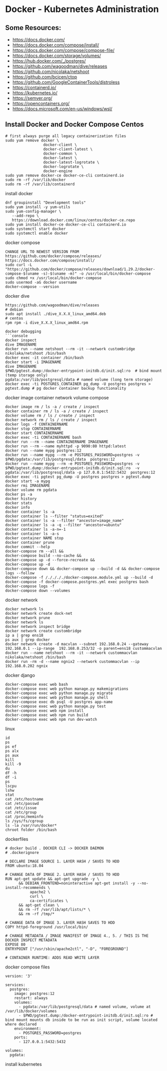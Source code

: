 # Docker - Kubernetes Administration

## Some Resources:
- https://docs.docker.com/
- https://docs.docker.com/compose/install/
- https://docs.docker.com/compose/compose-file/
- https://docs.docker.com/storage/volumes/
- https://hub.docker.com/_/postgres/
- https://github.com/wagoodman/dive/releases
- https://github.com/nicolaka/netshoot
- https://github.com/bcicen/ctop
- https://github.com/GoogleContainerTools/distroless
- https://containerd.io/
- https://kubernetes.io/
- https://semver.org/
- https://opencontainers.org/
- https://docs.microsoft.com/en-us/windows/wsl/

## Install Docker and Docker Compose Centos

```console
# first always purge all legacy containerization files
sudo yum remove docker \
                 docker-client \
                 docker-client-latest \
                 docker-common \
                 docker-latest \
                 docker-latest-logrotate \
                 docker-logrotate \
                 docker-engine
sudo yum remove docker-ce docker-ce-cli containerd.io
sudo rm -rf /var/lib/docker
sudo rm -rf /var/lib/containerd
```
install docker
```console
dnf groupinstall "Development tools"
sudo yum install -y yum-utils
sudo yum-config-manager \
   --add-repo \
   https://download.docker.com/linux/centos/docker-ce.repo
sudo yum install docker-ce docker-ce-cli containerd.io
sudo systemctl start docker
sudo systemctl enable docker
```
docker compose
```console
CHANGE URL TO NEWEST VERSION FROM
https://github.com/docker/compose/releases/
https://docs.docker.com/compose/install/
sudo curl -L "https://github.com/docker/compose/releases/download/1.29.2/docker-compose-$(uname -s)-$(uname -m)" -o /usr/local/bin/docker-compose
sudo chmod +x /usr/local/bin/docker-compose
sudo usermod -aG docker username
docker–compose --version
```
docker dive
```console
https://github.com/wagoodman/dive/releases
# debian
sudo apt install ./dive_X.X.X_linux_amd64.deb
# centos
rpm rpm -i dive_X.X.X_linux_amd64.rpm
```
```
docker debugging
```console
docker inspect
dive IMAGENAME
docker run --name netshoot --rm -it --network custombridge nikolaka/netshoot /bin/bash
docker exec -it container /bin/bash
docker start -i IMAGENAME
dive IMAGENAME
$PWD/pgtest.dump:/docker-entrypoint-initdb.d/init.sql:ro  # bind mount (temp storage only)
pgdata:/var/lib/postgresql/data # named volume (long term storage)
docker exec -ti POSTGRES_CONTAINER pg_dump -U postgres postgres > pgtest.dump # pg docker container backup functionality
```
docker image container network volume compose
```console
docker image rm / ls -a / create / inspect
docker container rm / ls -a / create / inspect
docker volume rm / ls / create / inspect
docker network rm / ls / create / inspect
docker logs -f CONTAINERNAME
docker stop CONTAINERNAME
docker start CONTAINERNAME
docker exec -ti CONTAINERNAME bash
docker run --rm --name CONTAINERNAME IMAGENAME
docker run --rm --name myhttpd -p 9090:80 httpd:latest
docker run --name mypg postgres:12
docker run --name mypg --rm -e POSTGRES_PASSWORD=postgres -v $PWD/pgdata:/var/lib/postgresql/data  postgres:12
docker run --name mypg --rm -e POSTGRES_PASSWORD=postgres -v $PWD/pgtest.dump:/docker-entrypoint-initdb.d/init.sql:ro  -v pgdata:/var/lib/postgresql/data -p 127.0.0.1:5432:5432  postgres:12
docker exec -ti pgtest pg_dump -U postgres postgres > pgtest.dump
docker start -a mypg
docker rmi IMAGENAME
docker volume rm pgdata
docker ps -a
docker history
docker stats
docker info
docker container ls -a
docker container ls --filter "status=exited"
docker container ls -a --filter "ancestor=image_name"
docker container ls -a -q --filter "ancestor=ubuntu"
docker container ls -a-n=-1
docker container ls -a-s
docker container NAME stop
docker container prune
docker commit --help
docker-compose rm --all &&
docker-compose build --no-cache &&
docker-compose up -d --force-recreate &&
docker-compose up -d
docker-compose down && docker-compose up --build -d && docker-compose logs --follow
docker-compose -f /././././docker-compose.module.yml up --build -d
docker-compose -f docker-compose.postgres.yml exec postgres bash
docker-compose logs -f
docker-compose down --volumes
```
docker network
```console
docker network ls
docker network create dock-net
docker network prune
docker network ls
docker network inspect bridge
docker network create custombridge
ip a | grep ens18
ps aux | grep docker
docker network create -d macvlan --subnet 192.168.0.24 --gateway 192.168.0.1 --ip-range  192.168.0.253/32 -o parent=ens18 custommacvlan
docker run --name netshoot --rm -it --network custommacvlan nikolaka/netshoot /bin/bash
docker run -rm -d --name ngnix2 --network custommacvlan --ip 192.168.0.202 ngnix
```
docker django
```console
docker-compose exec web bash
docker-compose exec web python manage.py makemigrations
docker-compose exec web python manage.py migrate
docker-compose exec web python manage.py shell
docker-compose exec db psql -U postgres app-name
docker-compose exec web python manage.py test
docker-compose exec web npm install
docker-compose exec web npm run build
docker-compose exec web npm run dev-watch
```
linux
```console
id
ps
ps ef
ps alx
ps aux
kill
kill -9
du
df -h
df -i
ps
lscpu
lshw
stat
cat /etc/hostname
cat /etc/passwd
cat /etc/issue
cat /etc/group
cat /proc/meminfo
ls /sys/fs/cgroup
ls -la /var/run/docker*
chroot folder /bin/bash
```
dockerfiles
```
# docker build . DOCKER CLI -> DOCKER DAEMON
# .dockerignore

# DECLARE IMAGE SOURCE 1. LAYER HASH / SAVES TO HDD
FROM ubuntu:18.04

# CHANGE DATA OF IMAGE 2. LAYER HASH / SAVES TO HDD
RUN apt-get update && apt-get upgrade -y \
      && DEBIAN_FRONTEND=noninteractive apt-get install -y --no-install-recommends \
           apache2 \
           curl \
           ca-certificates \
      && apt-get clean \
      && rm -rf /var/lib/apt/lists/* \
      && rm -rf /tmp/*

# CHANGE DATA OF IMAGE 3. LAYER HASH SAVES TO HDD
COPY httpd-foreground /usr/local/bin/

# CHANGE METADATA / IMAGE MANIFEST OF IMAGE 4., 5. / THIS IS THE DOCKER INSPECT METADATA
EXPOSE 80
ENTRYPOINT ["/usr/sbin/apache2ctl", "-D", "FOREGROUND"]

# CONTAINER RUNTIME: ADDS READ WRITE LAYER

```
docker compose files
```
version: '3'

services:
  postgres:
    image: postgres:12
    restart: always
    volumes:
      - pgdata:/var/lib/postgresql/data # named volume, volume at /var/lib/docker/volumes
      - $PWD/pgtest.dump:/docker-entrypoint-initdb.d/init.sql:ro # bind mount mounts db inside to be run as init script, volume located where declared
    environment:
      - POSTGRES_PASSWORD=postgres
    ports:
      - 127.0.0.1:5432:5432

volumes:
  pgdata:
```
install kubernetes
```
```
